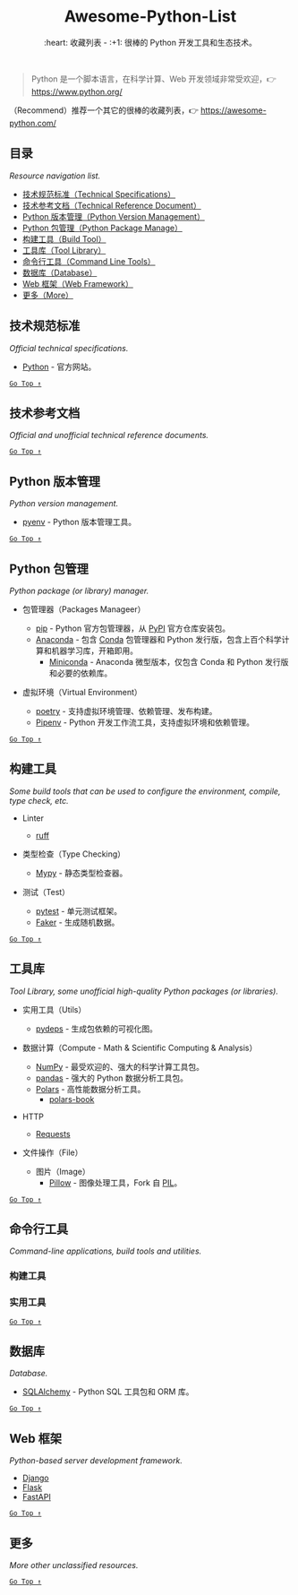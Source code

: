 <div align="center">
  <h1>Awesome-Python-List</h1>

  <p>:heart: 收藏列表 - :+1: 很棒的 Python 开发工具和生态技术。</p>
</div>

<br />

> Python 是一个脚本语言，在科学计算、Web 开发领域非常受欢迎，:point_right: https://www.python.org/

（Recommend）推荐一个其它的很棒的收藏列表，:point_right: https://awesome-python.com/

## 目录

*Resource navigation list.*

- [技术规范标准（Technical Specifications）](#技术规范标准)
- [技术参考文档（Technical Reference Document）](#技术参考文档)
- [Python 版本管理（Python Version Management）](#python-版本管理)
- [Python 包管理（Python Package Manage）](#python-包管理)
- [构建工具（Build Tool）](#构建工具)
- [工具库（Tool Library）](#工具库)
- [命令行工具（Command Line Tools）](#命令行工具)
- [数据库（Database）](#数据库)
- [Web 框架（Web Framework）](#web-框架)
- [更多（More）](#更多)

## 技术规范标准

*Official technical specifications.*

- [Python](https://www.python.org/) - 官方网站。

[`Go Top ↑`](#awesome-python-list)

## 技术参考文档

*Official and unofficial technical reference documents.*

[`Go Top ↑`](#awesome-python-list)

## Python 版本管理

_Python version management._

- [pyenv](https://github.com/pyenv/pyenv) - Python 版本管理工具。

[`Go Top ↑`](#awesome-python-list)

## Python 包管理

_Python package (or library) manager._

- 包管理器（Packages Manageer）
  - [pip](https://pip.pypa.io/) - Python 官方包管理器，从 [PyPI](https://pypi.org/) 官方仓库安装包。
  - [Anaconda](https://www.anaconda.com/) - 包含 [Conda](https://docs.conda.io/) 包管理器和 Python 发行版，包含上百个科学计算和机器学习库，开箱即用。
    - [Miniconda](https://docs.conda.io/en/latest/miniconda.html) - Anaconda 微型版本，仅包含 Conda 和 Python 发行版和必要的依赖库。

- 虚拟环境（Virtual Environment）
  - [poetry](https://python-poetry.org/) - 支持虚拟环境管理、依赖管理、发布构建。
  - [Pipenv](https://pipenv.pypa.io/) - Python 开发工作流工具，支持虚拟环境和依赖管理。

[`Go Top ↑`](#awesome-python-list)

## 构建工具

_Some build tools that can be used to configure the environment, compile, type check, etc._

- Linter
  - [ruff](https://github.com/astral-sh/ruff)

- 类型检查（Type Checking）
  - [Mypy](https://www.mypy-lang.org/) - 静态类型检查器。

- 测试（Test）
  - [pytest](https://docs.pytest.org/) - 单元测试框架。
  - [Faker](https://github.com/joke2k/faker) - 生成随机数据。

[`Go Top ↑`](#awesome-python-list)

## 工具库

*Tool Library, some unofficial high-quality Python packages (or libraries).*

- 实用工具（Utils）
  - [pydeps](https://github.com/thebjorn/pydeps) - 生成包依赖的可视化图。

- 数据计算（Compute - Math & Scientific Computing & Analysis）
  - [NumPy](https://numpy.org/) - 最受欢迎的、强大的科学计算工具包。
  - [pandas](https://pandas.pydata.org/) - 强大的 Python 数据分析工具包。
  - [Polars](https://www.pola.rs/) - 高性能数据分析工具。
    - [polars-book](https://pola-rs.github.io/polars-book/)

- HTTP
  - [Requests](https://requests.readthedocs.io/)

- 文件操作（File）
  - 图片（Image）
    - [Pillow](https://python-pillow.org/) - 图像处理工具，Fork 自 [PIL](http://www.pythonware.com/products/pil/)。

[`Go Top ↑`](#awesome-python-list)

## 命令行工具

_Command-line applications, build tools and utilities._

### 构建工具

### 实用工具

[`Go Top ↑`](#awesome-python-list)

## 数据库

_Database._

- [SQLAlchemy](https://www.sqlalchemy.org/) - Python SQL 工具包和 ORM 库。

[`Go Top ↑`](#awesome-python-list)

## Web 框架

*Python-based server development framework.*

- [Django](https://www.djangoproject.com/)
- [Flask](https://flask.palletsprojects.com/)
- [FastAPI](https://fastapi.tiangolo.com/)

[`Go Top ↑`](#awesome-python-list)

## 更多

*More other unclassified resources.*

[`Go Top ↑`](#awesome-python-list)
